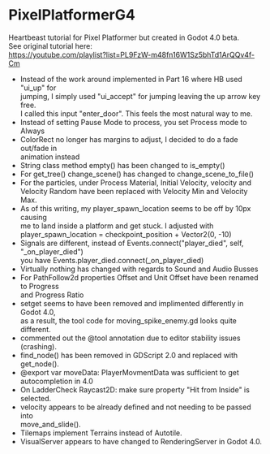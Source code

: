 # PixelPlatformerG4
Heartbeast tutorial for Pixel Platformer but created in Godot 4.0 beta.<br>
See original tutorial here: <br>
	https://youtube.com/playlist?list=PL9FzW-m48fn16W1Sz5bhTd1ArQQv4f-Cm <br>
* Instead of the work around implemented in Part 16 where HB used "ui_up" for  <br>
	jumping, I simply used "ui_accept" for jumping leaving the up arrow key free. <br>
	I called this input "enter_door".  This feels the most natural way to me. <br>
* Instead of setting Pause Mode to process, you set Process mode to Always <br>
* ColorRect no longer has margins to adjust, I decided to do a fade out/fade in <br>
	animation instead <br>
* String class method empty() has been changed to is_empty() <br>
* For get_tree() change_scene() has changed to change_scene_to_file() <br>
* For the particles, under Process Material, Initial Velocity, velocity and  <br>
	Velocity Random have been replaced with Velocity Min and Velocity Max. <br>
* As of this writing, my player_spawn_location seems to be off by 10px causing <br>
	me to land inside a platform and get stuck.  I adjusted with <br>
	player_spawn_location = checkpoint_position + Vector2(0, -10) <br>
* Signals are different, instead of Events.connect("player_died", self, "_on_player_died") <br>
	you have Events.player_died.connect(_on_player_died) <br>
* Virtually nothing has changed with regards to Sound and Audio Busses <br>
* For PathFollow2d properties Offset and Unit Offset have been renamed to Progress <br> 
	and Progress Ratio <br>
* setget seems to have been removed and implimented differently in Godot 4.0, <br>
	as a result, the tool code for moving_spike_enemy.gd looks quite different. <br>
* commented out the @tool annotation due to editor stability issues (crashing). <br>
* find_node() has been removed in GDScript 2.0 and replaced with get_node(). <br>
* @export var moveData: PlayerMovmentData was sufficient to get autocompletion in 4.0 <br>
* On LadderCheck Raycast2D: make sure property "Hit from Inside" is selected. <br>
* velocity appears to be already defined and not needing to be passed into <br>
	move_and_slide().<br>
* Tilemaps implement Terrains instead of Autotile. <br>
* VisualServer appears to have changed to RenderingServer in Godot 4.0. <br>
